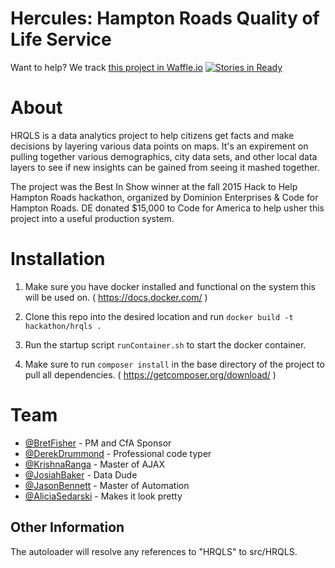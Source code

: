 Hercules: Hampton Roads Quality of Life Service
===============================================
Want to help? We track [this project in Waffle.io](https://waffle.io/Code4HR/hercules) [![Stories in Ready](https://badge.waffle.io/Code4HR/hercules.png?label=ready&title=Ready)](https://waffle.io/Code4HR/hercules)

# About
HRQLS is a data analytics project to help citizens get facts and make decisions by layering various data points on maps. It's an expirement on pulling together various demographics, city data sets, and other local data layers to see if new insights can be gained from seeing it mashed together.

The project was the Best In Show winner at the fall 2015 Hack to Help Hampton Roads hackathon, organized by Dominion Enterprises & Code for Hampton Roads. DE donated $15,000 to Code for America to help usher this project into a useful production system.

# Installation

1) Make sure you have docker installed and functional on the system this will be used on.  ( https://docs.docker.com/ )

2) Clone this repo into the desired location and run `docker build -t hackathon/hrqls .`

3) Run the startup script `runContainer.sh` to start the docker container.

4) Make sure to run `composer install` in the base directory of the project to pull all dependencies. ( https://getcomposer.org/download/ )

# Team

- [@BretFisher](https://github.com/bretfisher) - PM and CfA Sponsor
- [@DerekDrummond](https://github.com/ezzy1337) - Professional code typer
- [@KrishnaRanga](https://github.com/krishnaramya) - Master of AJAX
- [@JosiahBaker](https://github.com/josibake) - Data Dude
- [@JasonBennett](https://github.com/blackhatbrigade) - Master of Automation
- [@AliciaSedarski](https://github.com/asedarski) - Makes it look pretty

## Other Information

The autoloader will resolve any references to "HRQLS" to src/HRQLS.
